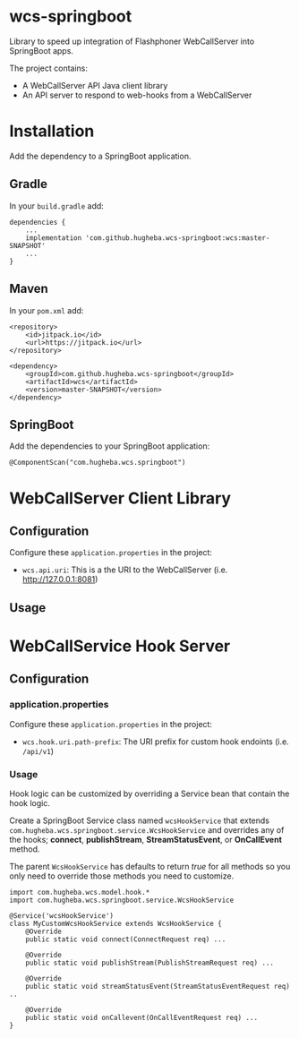 # wcs-springboot

Library to speed up integration of Flashphoner WebCallServer into SpringBoot apps.

The project contains:

- A WebCallServer API Java client library 
- An API server to respond to web-hooks from a WebCallServer

# Installation

Add the dependency to a SpringBoot application.

## Gradle

In your `build.gradle` add:
    
    dependencies {
        ...
        implementation 'com.github.hugheba.wcs-springboot:wcs:master-SNAPSHOT'
        ...
    }

## Maven

In your `pom.xml` add:

    <repository>
        <id>jitpack.io</id>
        <url>https://jitpack.io</url>
    </repository>
    
    <dependency>
        <groupId>com.github.hugheba.wcs-springboot</groupId>
        <artifactId>wcs</artifactId>
        <version>master-SNAPSHOT</version>
    </dependency>

## SpringBoot

Add the dependencies to your SpringBoot application:

    @ComponentScan("com.hugheba.wcs.springboot") 

# WebCallServer Client Library

## Configuration

Configure these `application.properties` in the project:

- `wcs.api.uri`: This is a the URI to the WebCallServer (i.e. http://127.0.0.1:8081)

## Usage



# WebCallService Hook Server

## Configuration

### application.properties

Configure these `application.properties` in the project:

- `wcs.hook.uri.path-prefix`: The URI prefix for custom hook endoints (i.e. `/api/v1`) 

### Usage

Hook logic can be customized by overriding a Service bean that contain the hook logic.

Create a SpringBoot Service class named `wcsHookService` that extends `com.hugheba.wcs.springboot.service.WcsHookService` 
and overrides any of the hooks; **connect**, **publishStream**, **StreamStatusEvent**, or **OnCallEvent** method.

The parent `WcsHookService` has defaults to return _true_ for all methods so you only need to override
those methods you need to customize.

    import com.hugheba.wcs.model.hook.*
    import com.hugheba.wcs.springboot.service.WcsHookService
    
    @Service('wcsHookService')
    class MyCustomWcsHookService extends WcsHookService {
        @Override
        public static void connect(ConnectRequest req) ...
        
        @Override
        public static void publishStream(PublishStreamRequest req) ...
        
        @Override
        public static void streamStatusEvent(StreamStatusEventRequest req) ..
        
        @Override
        public static void onCallevent(OnCallEventRequest req) ...
    }
